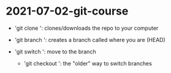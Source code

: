 # 2021-07-02-git-course

- 'git clone <URL>': clones/downloads the repo to your computer

- 'git branch <NAME>': creates a branch called <NAME> where you are (HEAD)
- 'git switch <NAME>': move to the branch <NAME>
	- 'git checkout <NAME>': the "older" way to switch branches

